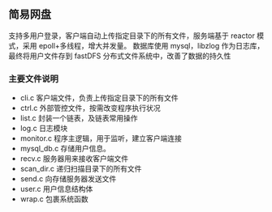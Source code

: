 ## 简易网盘

支持多用户登录，客户端自动上传指定目录下的所有文件，服务端基于 reactor 模式，采用 epoll+多线程，增大并发量。
数据库使用 mysql，libzlog 作为日志库，最终将用户文件存到 fastDFS 分布式文件系统中，改善了数据的持久性

### 主要文件说明
- cli.c      客户端文件，负责上传指定目录下的所有文件
- ctrl.c     外部管控文件，按需改变程序执行状况
- list.c     封装一个链表，及链表常用操作
- log.c      日志模块
- monitor.c  程序主逻辑，用于监听，建立客户端连接
- mysql_db.c 存储用户信息。
- recv.c     服务器用来接收客户端文件
- scan_dir.c 递归扫描目录下的所有文件
- send.c     向存储服务器发送文件
- user.c     用户信息结构体
- wrap.c     包裹系统函数
